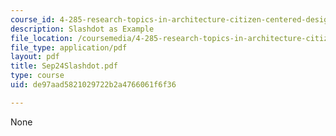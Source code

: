 ```yaml
---
course_id: 4-285-research-topics-in-architecture-citizen-centered-design-of-open-governance-systems-fall-2002
description: Slashdot as Example
file_location: /coursemedia/4-285-research-topics-in-architecture-citizen-centered-design-of-open-governance-systems-fall-2002/de97aad5821029722b2a4766061f6f36_Sep24Slashdot.pdf
file_type: application/pdf
layout: pdf
title: Sep24Slashdot.pdf
type: course
uid: de97aad5821029722b2a4766061f6f36

---
```

None